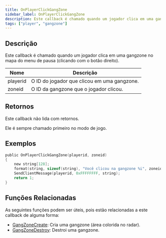 ```yaml
---
title: OnPlayerClickGangZone
sidebar_label: OnPlayerClickGangZone
description: Este callback é chamado quando um jogador clica em uma gangzone no mapa do menu de pausa (clicando com o botão direito).
tags: ["player", "gangzone"]
---
```


<VersionWarn name='callback' version='omp v1.1.0.2612' />

## Descrição

Este callback é chamado quando um jogador clica em uma gangzone no mapa do menu de pausa (clicando com o botão direito).

| Nome     | Descrição                                            |
| -------- | ---------------------------------------------------- |
| playerid | O ID do jogador que clicou em uma gangzone.          |
| zoneid   | O ID da gangzone que o jogador clicou.               |

## Retornos

Este callback não lida com retornos.

Ele é sempre chamado primeiro no modo de jogo.

## Exemplos

```c
public OnPlayerClickGangZone(playerid, zoneid)
{
    new string[128];
    format(string, sizeof(string), "Você clicou na gangzone %i", zoneid);
    SendClientMessage(playerid, 0xFFFFFFFF, string);
    return 1;
}
```

## Funções Relacionadas

As seguintes funções podem ser úteis, pois estão relacionadas a este callback de alguma forma:

- [GangZoneCreate](../functions/GangZoneCreate): Cria uma gangzone (área colorida no radar).
- [GangZoneDestroy](../functions/GangZoneDestroy): Destroi uma gangzone.